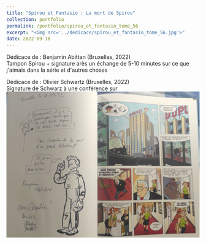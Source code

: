 ```yaml
---
title: "Spirou et Fantasio : La mort de Spirou"
collection: portfolio
permalink: /portfolio/spirou_et_fantasio_tome_56
excerpt: "<img src='../dedicace/spirou_et_fantasio_tome_56.jpg'>"
date: 2022-09-10
---
```


Dédicace de : Benjamin Abittan (Bruxelles, 2022)<br>Tampon Spirou + signature arès un échange de 5-10 minutes sur ce que j'aimais dans la série et d'autres choses

Dédicace de : Olivier Schwartz (Bruxelles, 2022)<br>Signature de Schwarz à une conférence sur
<img src='../dedicace/spirou_et_fantasio_tome_56.jpg'>